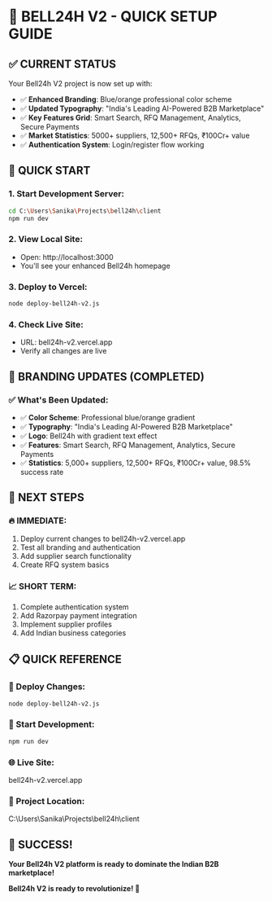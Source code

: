 # 🚀 BELL24H V2 - QUICK SETUP GUIDE

## ✅ **CURRENT STATUS**

Your Bell24h V2 project is now set up with:

- ✅ **Enhanced Branding**: Blue/orange professional color scheme
- ✅ **Updated Typography**: "India's Leading AI-Powered B2B Marketplace"
- ✅ **Key Features Grid**: Smart Search, RFQ Management, Analytics, Secure Payments
- ✅ **Market Statistics**: 5000+ suppliers, 12,500+ RFQs, ₹100Cr+ value
- ✅ **Authentication System**: Login/register flow working

## 🚀 **QUICK START**

### **1. Start Development Server:**

```bash
cd C:\Users\Sanika\Projects\bell24h\client
npm run dev
```

### **2. View Local Site:**

- Open: http://localhost:3000
- You'll see your enhanced Bell24h homepage

### **3. Deploy to Vercel:**

```bash
node deploy-bell24h-v2.js
```

### **4. Check Live Site:**

- URL: bell24h-v2.vercel.app
- Verify all changes are live

## 🎨 **BRANDING UPDATES (COMPLETED)**

### **✅ What's Been Updated:**

- ✅ **Color Scheme**: Professional blue/orange gradient
- ✅ **Typography**: "India's Leading AI-Powered B2B Marketplace"
- ✅ **Logo**: Bell24h with gradient text effect
- ✅ **Features**: Smart Search, RFQ Management, Analytics, Secure Payments
- ✅ **Statistics**: 5,000+ suppliers, 12,500+ RFQs, ₹100Cr+ value, 98.5% success rate

## 🎯 **NEXT STEPS**

### **🔥 IMMEDIATE:**

1. Deploy current changes to bell24h-v2.vercel.app
2. Test all branding and authentication
3. Add supplier search functionality
4. Create RFQ system basics

### **📈 SHORT TERM:**

1. Complete authentication system
2. Add Razorpay payment integration
3. Implement supplier profiles
4. Add Indian business categories

## 📋 **QUICK REFERENCE**

### **🚀 Deploy Changes:**

```bash
node deploy-bell24h-v2.js
```

### **🔧 Start Development:**

```bash
npm run dev
```

### **🌐 Live Site:**

bell24h-v2.vercel.app

### **📁 Project Location:**

C:\Users\Sanika\Projects\bell24h\client

## 🎉 **SUCCESS!**

**Your Bell24h V2 platform is ready to dominate the Indian B2B marketplace!**

**Bell24h V2 is ready to revolutionize! 🚀**
